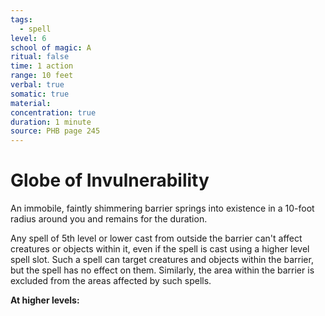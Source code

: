 ```yaml
---
tags:
  - spell
level: 6
school of magic: A
ritual: false
time: 1 action
range: 10 feet
verbal: true
somatic: true
material: 
concentration: true
duration: 1 minute
source: PHB page 245
---
```

# Globe of Invulnerability
An immobile, faintly shimmering barrier springs into existence in a 10-foot radius around you and remains for the duration.

Any spell of 5th level or lower cast from outside the barrier can't affect creatures or objects within it, even if the spell is cast using a higher level spell slot. Such a spell can target creatures and objects within the barrier, but the spell has no effect on them. Similarly, the area within the barrier is excluded from the areas affected by such spells.

**At higher levels:** 